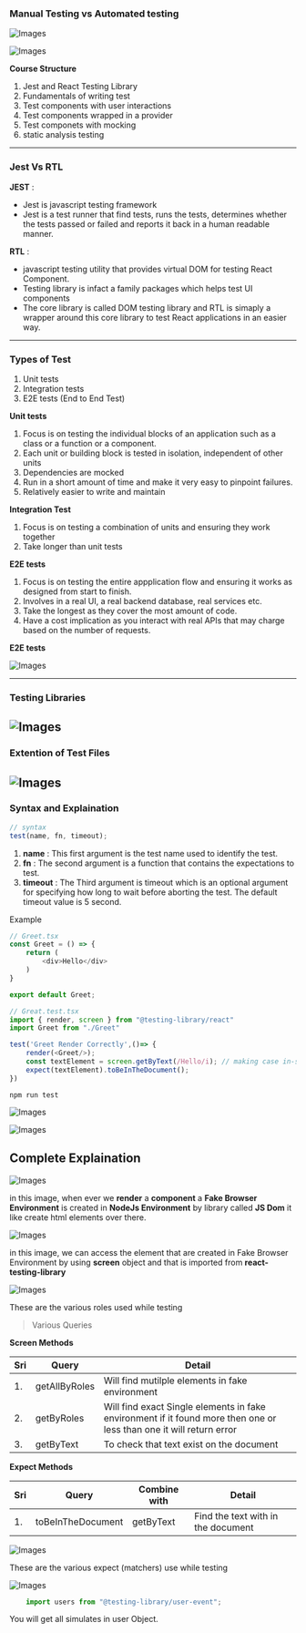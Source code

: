 ### Manual Testing vs Automated testing

![Images](./images/1-manual-testing.png)

![Images](./images/1-automated-testing.png)

__Course Structure__

1. Jest and React Testing Library
2. Fundamentals of writing test
3. Test components with user interactions
4. Test components wrapped in a provider
5. Test componets with mocking 
6. static analysis testing
---
### Jest Vs RTL 

__JEST__ : 
* Jest is javascript testing framework
* Jest is a test runner that find tests, runs the tests, determines whether the tests passed or failed and reports it back in a human readable manner.

__RTL__ : 
* javascript testing utility that provides virtual DOM for testing React Component.
* Testing library is infact a family packages which helps test UI components
* The core library is called DOM testing library and RTL is simaply a wrapper around this core library to test React applications in an easier way.
---
### Types of Test 

1. Unit tests
2. Integration tests
3. E2E tests (End to End Test)

__Unit tests__
1. Focus is on testing the individual blocks of an application such as a class or a function or a component.
2. Each unit or building block is tested in isolation, independent of other units
3. Dependencies are mocked
4. Run in a short amount of time and make it very easy to pinpoint failures.
5. Relatively easier to write and maintain

__Integration Test__

1. Focus is on testing a combination of units and ensuring they work together
2. Take longer than unit tests

__E2E tests__

1. Focus is on testing the entire appplication flow and ensuring it works as designed from start to finish.
2. Involves in a real UI, a real backend database, real services etc.
3. Take the longest as they cover the most amount of code.
4. Have a cost implication as you interact with real APIs that may charge based on the number of requests.

__E2E tests__

![Images](./images/1-testing-pyramid.png)

---
### Testing Libraries
![Images](./images/1-various-pacakages.png)
---
### Extention of Test Files
![Images](./images/2-extention-of-test-files.png)
---
### Syntax and Explaination

```javascript
// syntax
test(name, fn, timeout);
```
1. __name__ : This first argument is the test name used to identify the test.
2. __fn__ : The second argument is a function that contains the expectations to test.
3. __timeout__ : The Third argument is timeout which is an optional argument for specifying how long to wait before aborting the test. The default timeout value is 5 second.

Example
```javascript
// Greet.tsx
const Greet = () => {
    return (
        <div>Hello</div>
    )
}

export default Greet;
```


```javascript
// Great.test.tsx
import { render, screen } from "@testing-library/react"
import Greet from "./Greet"

test('Greet Render Correctly',()=> {
    render(<Greet/>);
    const textElement = screen.getByText(/Hello/i); // making case in-senstive
    expect(textElement).toBeInTheDocument();
}) 
```
```
npm run test
```

![Images](./images/3-1-syntax-explanation.png)

![Images](./images/3.2-syntax-explanation.png)

## Complete Explaination

![Images](./images/4-1-render.png)

in this image, when ever we __render__ a __component__ a __Fake Browser Environment__ is created in __NodeJs Environment__ by library called __JS Dom__ it like create html elements over there.  

![Images](./images/4-2-screen.png)

in this image, we can access the element that are created in Fake Browser Environment by using __screen__ object and that is imported from __react-testing-library__ 

![Images](./images/4-3-aria-roles.png)

These are the various roles used while testing

> Various Queries

__Screen Methods__ 

|Sri|Query|Detail|
|---|-----|------|
|1. |getAllByRoles|Will find mutilple elements in fake environment|
|2. |getByRoles|Will find exact Single elements in fake environment if it found more then one or less than one it will return error|
|3. |getByText|To check that text exist on the document|

__Expect Methods__ 

|Sri|Query|Combine with|Detail|
|---|-----|------|------------|
|1.|toBeInTheDocument|getByText|Find the text with in the document|
![Images](./images/4-4-expect.png)

These are the various expect (matchers) use while testing

![Images](./images/4-5-simmulating.png)

```javascript
    import users from "@testing-library/user-event";
```

You will get all simulates in user Object.
